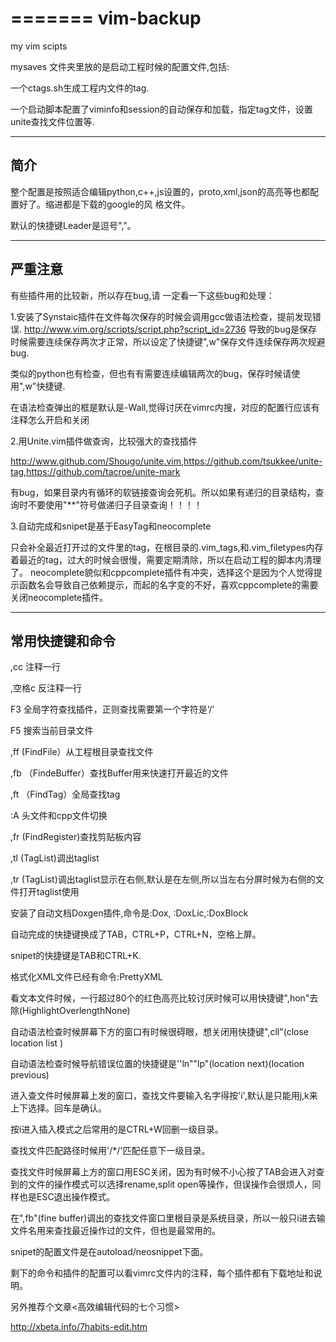 =======
vim-backup
==========

my vim scipts

mysaves 文件夹里放的是启动工程时候的配置文件,包括:

一个ctags.sh生成工程内文件的tag.

一个启动脚本配置了viminfo和session的自动保存和加载，指定tag文件，设置unite查找文件位置等.

---
简介
---
整个配置是按照适合编辑python,c++,js设置的，proto,xml,json的高亮等也都配置好了。缩进都是下载的google的风 格文件。

默认的快捷键Leader是逗号","。

---
严重注意
---
有些插件用的比较新，所以存在bug,请 一定看一下这些bug和处理：

1.安装了Synstaic插件在文件每次保存的时候会调用gcc做语法检查，提前发现错误.
http://www.vim.org/scripts/script.php?script_id=2736
导致的bug是保存时候需要连续保存两次才正常，所以设定了快捷键",w"保存文件连续保存两次规避bug.

类似的python也有检查，但也有有需要连续编辑两次的bug，保存时候请使用",w"快捷键.

在语法检查弹出的框是默认是-Wall,觉得讨厌在vimrc内搜，对应的配置行应该有注释怎么开启和关闭

2.用Unite.vim插件做查询，比较强大的查找插件

http://www.github.com/Shougo/unite.vim,https://github.com/tsukkee/unite-tag,https://github.com/tacroe/unite-mark

有bug，如果目录内有循环的软链接查询会死机。所以如果有递归的目录结构，查询时不要使用"\*\*"符号做递归子目录查询！！！！


3.自动完成和snipet是基于EasyTag和neocomplete

只会补全最近打开过的文件里的tag，在根目录的.vim_tags,和.vim_filetypes内存着最近的tag，过大的时候会很慢，需要定期清除，所以在启动工程的脚本内清理了。
neocomplete貌似和cppcomplete插件有冲突，选择这个是因为个人觉得提示函数名会导致自己依赖提示，而起的名字变的不好，喜欢cppcomplete的需要关闭neocomplete插件。

---
常用快捷键和命令
---

,cc     注释一行

,空格c 反注释一行

F3     全局字符查找插件，正则查找需要第一个字符是‘/’

F5      搜索当前目录文件

,ff       (FindFile）从工程根目录查找文件

,fb    （FindeBuffer）查找Buffer用来快速打开最近的文件

,ft    （FindTag）全局查找tag

:A    头文件和cpp文件切换

,fr    (FindRegister)查找剪贴板内容

,tl     (TagList)调出taglist

,tr     (TagList)调出taglist显示在右侧,默认是在左侧,所以当左右分屏时候为右侧的文件打开taglist使用

安装了自动文档Doxgen插件,命令是:Dox, :DoxLic,:DoxBlock

自动完成的快捷键换成了TAB，CTRL+P，CTRL+N，空格上屏。

snipet的快捷键是TAB和CTRL+K.

格式化XML文件已经有命令:PrettyXML

看文本文件时候，一行超过80个的红色高亮比较讨厌时候可以用快捷键",hon"去除(HighlightOverlengthNone)

自动语法检查时候屏幕下方的窗口有时候很碍眼，想关闭用快捷键",cll"(close location list )

自动语法检查时候导航错误位置的快捷键是''ln""lp"(location next)(location previous)


进入查文件时候屏幕上发的窗口，查找文件要输入名字得按'i',默认是只能用j,k来上下选择。回车是确认。

按i进入插入模式之后常用的是CTRL+W回删一级目录。

查找文件匹配路径时候用'/*/'匹配任意下一级目录。

查找文件时候屏幕上方的窗口用ESC关闭，因为有时候不小心按了TAB会进入对查到的文件的操作模式可以选择rename,split open等操作，但误操作会很烦人，同样也是ESC退出操作模式。

在",fb"(fine buffer)调出的查找文件窗口里根目录是系统目录，所以一般只i进去输文件名用来查找最近操作过的文件，但也是最常用的。


snipet的配置文件是在autoload/neosnippet下面。








剩下的命令和插件的配置可以看vimrc文件内的注释，每个插件都有下载地址和说明。

另外推荐个文章<高效编辑代码的七个习惯>

http://xbeta.info/7habits-edit.htm
